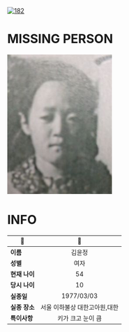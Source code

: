 [![182](https://img.shields.io/badge/%EC%8B%A4%EC%A2%85%EC%8B%A0%EA%B3%A0%EB%8A%94%20%EA%B5%AD%EB%B2%88%EC%97%86%EC%9D%B4-182-blue)](http://safe182.go.kr/index.do)

# MISSING PERSON

<img src="./missing_person.jpg">

# INFO

|🔑|💎|
|--|:--:|
|**이름**|김윤정|
|**성별**|여자|
|**현재 나이**|54|
|**당시 나이**|10|
|**실종일**|1977/03/03|
|**실종 장소**|서울 이하불상 대한고아원,대한 |
|**특이사항**|키가 크고 눈이 큼|
